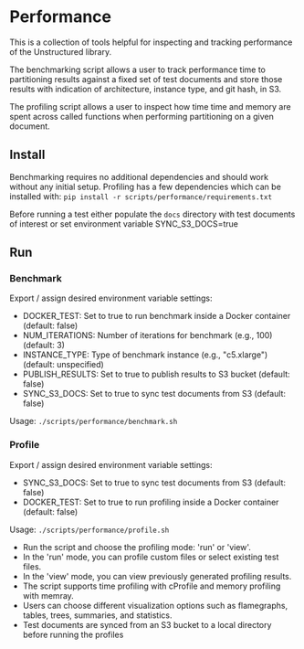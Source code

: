 # Performance
This is a collection of tools helpful for inspecting and tracking performance of the Unstructured library. 

The benchmarking script allows a user to track performance time to partitioning results against a fixed set of test documents and store those results with indication of architecture, instance type, and git hash, in S3.

The profiling script allows a user to inspect how time time and memory are spent across called functions when performing partitioning on a given document.

## Install
Benchmarking requires no additional dependencies and should work without any initial setup.
Profiling has a few dependencies which can be installed with: 
`pip install -r scripts/performance/requirements.txt`

Before running a test either populate the `docs` directory with test documents of interest or set environment variable SYNC_S3_DOCS=true

## Run
### Benchmark
Export / assign desired environment variable settings:
- DOCKER_TEST: Set to true to run benchmark inside a Docker container (default: false)
- NUM_ITERATIONS: Number of iterations for benchmark (e.g., 100) (default: 3)
- INSTANCE_TYPE: Type of benchmark instance (e.g., "c5.xlarge") (default: unspecified)
- PUBLISH_RESULTS: Set to true to publish results to S3 bucket (default: false)
- SYNC_S3_DOCS: Set to true to sync test documents from S3 (default: false)

Usage: `./scripts/performance/benchmark.sh`

### Profile

Export / assign desired environment variable settings:
- SYNC_S3_DOCS: Set to true to sync test documents from S3 (default: false)
- DOCKER_TEST: Set to true to run profiling inside a Docker container (default: false)

Usage: `./scripts/performance/profile.sh`
- Run the script and choose the profiling mode: 'run' or 'view'.
- In the 'run' mode, you can profile custom files or select existing test files.
- In the 'view' mode, you can view previously generated profiling results.
- The script supports time profiling with cProfile and memory profiling with memray.
- Users can choose different visualization options such as flamegraphs, tables, trees, summaries, and statistics.
- Test documents are synced from an S3 bucket to a local directory before running the profiles

